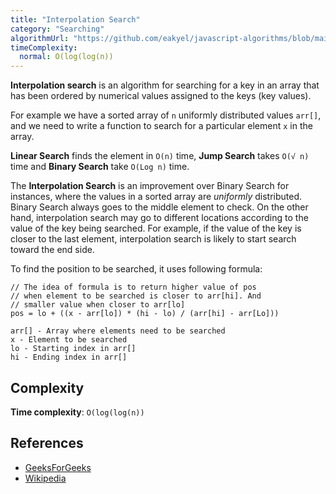 ```yaml
---
title: "Interpolation Search"
category: "Searching"
algorithmUrl: "https://github.com/eakyel/javascript-algorithms/blob/main/interpolationSearch.js"
timeComplexity:
  normal: O(log(log(n))
---
```


**Interpolation search** is an algorithm for searching for a key in an array that
has been ordered by numerical values assigned to the keys (key values).

For example we have a sorted array of `n` uniformly distributed values `arr[]`,
and we need to write a function to search for a particular element `x` in the array.

**Linear Search** finds the element in `O(n)` time, **Jump Search** takes `O(√ n)` time
and **Binary Search** take `O(Log n)` time.

The **Interpolation Search** is an improvement over Binary Search for instances,
where the values in a sorted array are _uniformly_ distributed. Binary Search
always goes to the middle element to check. On the other hand, interpolation
search may go to different locations according to the value of the key being
searched. For example, if the value of the key is closer to the last element,
interpolation search is likely to start search toward the end side.

To find the position to be searched, it uses following formula:

```
// The idea of formula is to return higher value of pos
// when element to be searched is closer to arr[hi]. And
// smaller value when closer to arr[lo]
pos = lo + ((x - arr[lo]) * (hi - lo) / (arr[hi] - arr[Lo]))

arr[] - Array where elements need to be searched
x - Element to be searched
lo - Starting index in arr[]
hi - Ending index in arr[]
```

## Complexity

**Time complexity**: `O(log(log(n))`

## References

- [GeeksForGeeks](https://www.geeksforgeeks.org/interpolation-search/)
- [Wikipedia](https://en.wikipedia.org/wiki/Interpolation_search)
